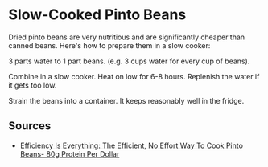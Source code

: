# Slow-Cooked Pinto Beans

Dried pinto beans are very nutritious and are significantly cheaper than canned beans. Here's how to prepare them in a slow cooker:

3 parts water to 1 part beans. (e.g. 3 cups water for every cup of beans).

Combine in a slow cooker. Heat on low for 6-8 hours. Replenish the water if it gets too low.

Strain the beans into a container. It keeps reasonably well in the fridge.

## Sources

- [Efficiency Is Everything: The Efficient, No Effort Way To Cook Pinto Beans- 80g Protein Per Dollar](https://efficiencyiseverything.com/cook-pinto-beans/)